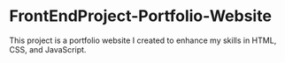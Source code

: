 # FrontEndProject-Portfolio-Website
This project is a portfolio website I created to enhance my skills in HTML, CSS, and JavaScript.
